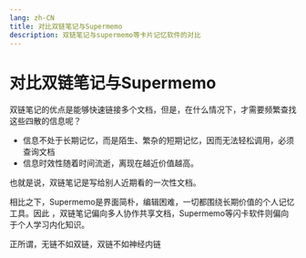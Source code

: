 ```yaml
---
lang: zh-CN
title: 对比双链笔记与Supermemo
description: 双链笔记与supermemo等卡片记忆软件的对比
---
```


# 对比双链笔记与Supermemo
双链笔记的优点是能够快速链接多个文档，但是，在什么情况下，才需要频繁查找这些四散的信息呢？

- 信息不处于长期记忆，而是陌生、繁杂的短期记忆，因而无法轻松调用，必须查询文档
- 信息时效性随着时间流逝，离现在越近价值越高。

也就是说，双链笔记是写给别人近期看的一次性文档。

相比之下，Supermemo是界面简朴，编辑困难，一切都围绕长期价值的个人记忆工具。因此 ，双链笔记偏向多人协作共享文档，Supermemo等闪卡软件则偏向于个人学习内化知识。

正所谓，无链不如双链，双链不如神经内链

